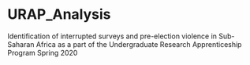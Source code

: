 # URAP_Analysis
Identification of interrupted surveys and pre-election violence in Sub-Saharan Africa as a part of the Undergraduate Research Apprenticeship Program Spring 2020
